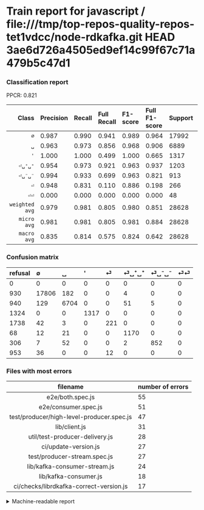 # Train report for javascript / file:///tmp/top-repos-quality-repos-tet1vdcc/node-rdkafka.git HEAD 3ae6d726a4505ed9ef14c99f67c71a479b5c47d1

### Classification report

PPCR: 0.821

| Class | Precision | Recall | Full Recall | F1-score | Full F1-score | Support | Full Support | PPCR |
|------:|:----------|:-------|:------------|:---------|:---------|:--------|:-------------|:-----|
| `∅` | 0.987| 0.990| 0.941| 0.989| 0.964| 17992| 18922| 0.951 |
| `␣` | 0.963| 0.973| 0.856| 0.968| 0.906| 6889| 7829| 0.880 |
| `'` | 1.000| 1.000| 0.499| 1.000| 0.665| 1317| 2641| 0.499 |
| `⏎␣⁺␣⁺` | 0.954| 0.973| 0.921| 0.963| 0.937| 1203| 1271| 0.946 |
| `⏎␣⁻␣⁻` | 0.994| 0.933| 0.699| 0.963| 0.821| 913| 1219| 0.749 |
| `⏎` | 0.948| 0.831| 0.110| 0.886| 0.198| 266| 2004| 0.133 |
| `⏎⏎` | 0.000| 0.000| 0.000| 0.000| 0.000| 48| 1001| 0.048 |
| `weighted avg` | 0.979| 0.981| 0.805| 0.980| 0.851| 28628| 34887| 0.821 |
| `micro avg` | 0.981| 0.981| 0.805| 0.981| 0.884| 28628| 34887| 0.821 |
| `macro avg` | 0.835| 0.814| 0.575| 0.824| 0.642| 28628| 34887| 0.821 |

### Confusion matrix

|refusal|  ∅| ␣| '| ⏎| ⏎␣⁺␣⁺| ⏎␣⁻␣⁻| ⏎⏎| 
|:---|:---|:---|:---|:---|:---|:---|:---|
|0 |0 |0 |0 |0 |0 |0 |0 |
|930 |17806 |182 |0 |0 |4 |0 |0 |
|940 |129 |6704 |0 |0 |51 |5 |0 |
|1324 |0 |0 |1317 |0 |0 |0 |0 |
|1738 |42 |3 |0 |221 |0 |0 |0 |
|68 |12 |21 |0 |0 |1170 |0 |0 |
|306 |7 |52 |0 |0 |2 |852 |0 |
|953 |36 |0 |0 |12 |0 |0 |0 |

### Files with most errors

| filename | number of errors|
|:----:|:-----|
| e2e/both.spec.js | 55 |
| e2e/consumer.spec.js | 51 |
| test/producer/high-level-producer.spec.js | 47 |
| lib/client.js | 31 |
| util/test-producer-delivery.js | 28 |
| ci/update-version.js | 27 |
| test/producer-stream.spec.js | 27 |
| lib/kafka-consumer-stream.js | 24 |
| lib/kafka-consumer.js | 18 |
| ci/checks/librdkafka-correct-version.js | 17 |

<details>
    <summary>Machine-readable report</summary>
```json
{
  "cl_report": {"\u0027": {"f1-score": 1.0, "precision": 1.0, "recall": 1.0, "support": 1317}, "macro avg": {"f1-score": 0.8240037571787474, "precision": 0.8352310271255056, "recall": 0.8141986581876826, "support": 28628}, "micro avg": {"f1-score": 0.980508592985888, "precision": 0.980508592985888, "recall": 0.980508592985888, "support": 28628}, "weighted avg": {"f1-score": 0.9796322387921935, "precision": 0.9789120864386959, "recall": 0.980508592985888, "support": 28628}, "\u2205": {"f1-score": 0.9885631801021542, "precision": 0.9874667258207631, "recall": 0.9896620720320143, "support": 17992}, "\u23ce": {"f1-score": 0.8857715430861722, "precision": 0.9484978540772532, "recall": 0.8308270676691729, "support": 266}, "\u23ce\u23ce": {"f1-score": 0.0, "precision": 0.0, "recall": 0.0, "support": 48}, "\u23ce\u2423\u207a\u2423\u207a": {"f1-score": 0.962962962962963, "precision": 0.9535452322738386, "recall": 0.972568578553616, "support": 1203}, "\u23ce\u2423\u207b\u2423\u207b": {"f1-score": 0.9627118644067797, "precision": 0.9941656942823804, "recall": 0.9331872946330778, "support": 913}, "\u2423": {"f1-score": 0.968016749693163, "precision": 0.9629416834243033, "recall": 0.9731455944258963, "support": 6889}},
  "cl_report_full": {"\u0027": {"f1-score": 0.6654876200101061, "precision": 1.0, "recall": 0.4986747444149943, "support": 2641}, "macro avg": {"f1-score": 0.6415448708434021, "precision": 0.8352310271255056, "recall": 0.5751067528827308, "support": 34887}, "micro avg": {"f1-score": 0.8838856962922145, "precision": 0.980508592985888, "recall": 0.8045977011494253, "support": 34887}, "weighted avg": {"f1-score": 0.8506462690144286, "precision": 0.9513385930756567, "recall": 0.8045977011494253, "support": 34887}, "\u2205": {"f1-score": 0.9636845808302213, "precision": 0.9874667258207631, "recall": 0.941021033717366, "support": 18922}, "\u23ce": {"f1-score": 0.1975860527492177, "precision": 0.9484978540772532, "recall": 0.11027944111776447, "support": 2004}, "\u23ce\u23ce": {"f1-score": 0.0, "precision": 0.0, "recall": 0.0, "support": 1001}, "\u23ce\u2423\u207a\u2423\u207a": {"f1-score": 0.9367493995196157, "precision": 0.9535452322738386, "recall": 0.9205350118017309, "support": 1271}, "\u23ce\u2423\u207b\u2423\u207b": {"f1-score": 0.8208092485549133, "precision": 0.9941656942823804, "recall": 0.6989335520918786, "support": 1219}, "\u2423": {"f1-score": 0.9064971942397404, "precision": 0.9629416834243033, "recall": 0.8563034870353813, "support": 7829}},
  "ppcr": 0.8205921976667526
}
```
</details>
